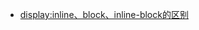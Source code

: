 - [display:inline、block、inline-block的区别](https://blog.csdn.net/b954960630/article/details/79570821)
